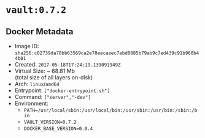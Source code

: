 # `vault:0.7.2`

## Docker Metadata

- Image ID: `sha256:c02739da78bb63569ca2e78eecaeec7abd8885b79ab9c7ed439c91b960b44b01`
- Created: `2017-05-18T17:24:19.139091949Z`
- Virtual Size: ~ 68.81 Mb  
  (total size of all layers on-disk)
- Arch: `linux`/`amd64`
- Entrypoint: `["docker-entrypoint.sh"]`
- Command: `["server","-dev"]`
- Environment:
  - `PATH=/usr/local/sbin:/usr/local/bin:/usr/sbin:/usr/bin:/sbin:/bin`
  - `VAULT_VERSION=0.7.2`
  - `DOCKER_BASE_VERSION=0.0.4`
